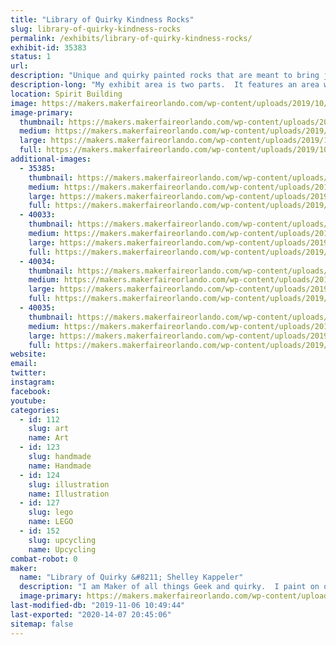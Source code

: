 ```yaml
---
title: "Library of Quirky Kindness Rocks"
slug: library-of-quirky-kindness-rocks
permalink: /exhibits/library-of-quirky-kindness-rocks/
exhibit-id: 35383
status: 1
url: 
description: "Unique and quirky painted rocks that are meant to bring joy, pass on to a friend as a random act as kindness or share with a loved one.  Find one that matches your personality!"
description-long: "My exhibit area is two parts.  It features an area where I display my Kindness Rocks and products I use to make them.  I share techniques on how to work with stone, what types of mediums work with a porous canvas and types of sealer.  I provide another area where families can \"Make N Take\" their own kindness rocks.  They can stop and paint a rock, using paint pens and markers."
location: Spirit Building
image: https://makers.makerfaireorlando.com/wp-content/uploads/2019/10/IMG_5432-1024x768.jpg
image-primary:
  thumbnail: https://makers.makerfaireorlando.com/wp-content/uploads/2019/10/IMG_5432-150x150.jpg
  medium: https://makers.makerfaireorlando.com/wp-content/uploads/2019/10/IMG_5432-300x225.jpg
  large: https://makers.makerfaireorlando.com/wp-content/uploads/2019/10/IMG_5432-1024x768.jpg
  full: https://makers.makerfaireorlando.com/wp-content/uploads/2019/10/IMG_5432.jpg
additional-images:
  - 35385:
    thumbnail: https://makers.makerfaireorlando.com/wp-content/uploads/2019/07/IMG_4706-150x150.jpg
    medium: https://makers.makerfaireorlando.com/wp-content/uploads/2019/07/IMG_4706-300x225.jpg
    large: https://makers.makerfaireorlando.com/wp-content/uploads/2019/07/IMG_4706-1024x768.jpg
    full: https://makers.makerfaireorlando.com/wp-content/uploads/2019/07/IMG_4706.jpg
  - 40033:
    thumbnail: https://makers.makerfaireorlando.com/wp-content/uploads/2019/10/IMG_5372-150x150.jpg
    medium: https://makers.makerfaireorlando.com/wp-content/uploads/2019/10/IMG_5372-300x225.jpg
    large: https://makers.makerfaireorlando.com/wp-content/uploads/2019/10/IMG_5372-1024x768.jpg
    full: https://makers.makerfaireorlando.com/wp-content/uploads/2019/10/IMG_5372.jpg
  - 40034:
    thumbnail: https://makers.makerfaireorlando.com/wp-content/uploads/2019/10/IMG_5433-150x150.jpg
    medium: https://makers.makerfaireorlando.com/wp-content/uploads/2019/10/IMG_5433-300x225.jpg
    large: https://makers.makerfaireorlando.com/wp-content/uploads/2019/10/IMG_5433-1024x768.jpg
    full: https://makers.makerfaireorlando.com/wp-content/uploads/2019/10/IMG_5433.jpg
  - 40035:
    thumbnail: https://makers.makerfaireorlando.com/wp-content/uploads/2019/10/IMG_5250-150x150.jpg
    medium: https://makers.makerfaireorlando.com/wp-content/uploads/2019/10/IMG_5250-300x225.jpg
    large: https://makers.makerfaireorlando.com/wp-content/uploads/2019/10/IMG_5250-1024x768.jpg
    full: https://makers.makerfaireorlando.com/wp-content/uploads/2019/10/IMG_5250.jpg
website: 
email: 
twitter: 
instagram: 
facebook: 
youtube: 
categories:
  - id: 112
    slug: art
    name: Art
  - id: 123
    slug: handmade
    name: Handmade
  - id: 124
    slug: illustration
    name: Illustration
  - id: 127
    slug: lego
    name: LEGO
  - id: 152
    slug: upcycling
    name: Upcycling
combat-robot: 0
maker:
  name: "Library of Quirky &#8211; Shelley Kappeler"
  description: "I am Maker of all things Geek and quirky.  I paint on quarry stone using a wide variety of mediums: POSCA paint pens, Chameleon Alcohol Ink Blenders, and Derwent Inktense. Marrying these products together gives my work a unique folk art feel, so you see each item is handmade and not manufactured.  I am a longtime FIRST Robotics coach and LEGO enthusiast and member of the Greater Florida LEGO Users Group.  Stop by and meet and MAKE with me!"
  image-primary: https://makers.makerfaireorlando.com/wp-content/uploads/2019/07/Screen-Shot-2019-07-29-at-8.31.06-AM.png
last-modified-db: "2019-11-06 10:49:44"
last-exported: "2020-14-07 20:45:06"
sitemap: false
---
```

